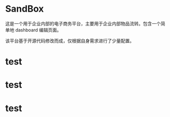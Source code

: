 # SandBox
这是一个用于企业内部的电子商务平台，主要用于企业内部物品流转。包含一个简单地 dashboard 编辑页面。

该平台基于开源代码修改而成，仅根据自身需求进行了少量配置。
# test
# test
# test
